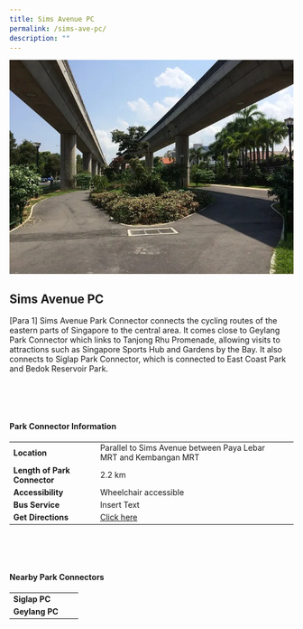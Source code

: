 ```yaml
---
title: Sims Avenue PC
permalink: /sims-ave-pc/
description: ""
---
```

![](/images/sims%20ave%20pc-1.png)

## Sims Avenue PC

[Para 1] Sims Avenue Park Connector connects the cycling routes of the eastern parts of Singapore to the central area. It comes close to Geylang Park Connector which links to Tanjong Rhu Promenade, allowing visits to attractions such as Singapore Sports Hub and Gardens by the Bay. It also connects to Siglap Park Connector, which is connected to East Coast Park and Bedok Reservoir Park.

<br>
<br>
<br>

#### Park Connector Information
|  |  |  |
| -------- | -------- | -------- |
| **Location** | Parallel to&nbsp;Sims Avenue&nbsp;between Paya Lebar MRT and Kembangan MRT |  |
| **Length of Park Connector** | 2.2 km   |  |
| **Accessibility** | Wheelchair accessible | |
| **Bus Service** | Insert Text | |
| **Get Directions** | [Click here](http://www.onemap.gov.sg/main/v2/?lat=1.31902019932123&amp;lng=103.903480573535) | |

<br>
<br>
<br>	

#### Nearby Park Connectors
|   |  |  |
| -------- | -------- | -------- |
| **Siglap PC** | | |
| **Geylang PC** | | |